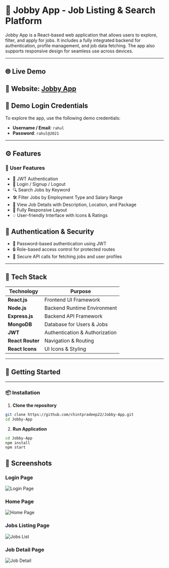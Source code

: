 # 💼 Jobby App - Job Listing & Search Platform

Jobby App is a React-based web application that allows users to explore, filter, and apply for jobs. It includes a fully integrated backend for authentication, profile management, and job data fetching. The app also supports responsive design for seamless use across devices.  

---

## 🌐 Live Demo

🔗 **Website**: [Jobby App](https://pradeep22jobapp.ccbp.tech/)
---

## 🔑 Demo Login Credentials  

To explore the app, use the following demo credentials:  

- **Username / Email**: `rahul`  
- **Password**: `rahul@2021`
---

## ⚙️ Features

### 👥 User Features
- 🔐 JWT Authentication
- 📝 Login / Signup / Logout
- 🔍 Search Jobs by Keyword
- 🛠️ Filter Jobs by Employment Type and Salary Range
- 📄 View Job Details with Description, Location, and Package
- 📱 Fully Responsive Layout
- 💡 User-friendly Interface with Icons & Ratings

## 🔐 Authentication & Security

- 🔑 Password-based authentication using JWT
- 🔒 Role-based access control for protected routes
- 🧪 Secure API calls for fetching jobs and user profiles

---

## 🧰 Tech Stack

| Technology       | Purpose                        |
|------------------|--------------------------------|
| **React.js**     | Frontend UI Framework          |
| **Node.js**      | Backend Runtime Environment    |
| **Express.js**   | Backend API Framework          |
| **MongoDB**      | Database for Users & Jobs      |
| **JWT**          | Authentication & Authorization |
| **React Router** | Navigation & Routing           |
| **React Icons**  | UI Icons & Styling             |

---

## 🚀 Getting Started

---

### 📦 Installation

1. **Clone the repository**
```bash
git clone https://github.com/chintpradeep22/Jobby-App.git
cd Jobby-App
```
2. **Run Application**
```bash
cd Jobby-App
npm install
npm start
```
## 📱 Screenshots

### Login Page
![Login Page](https://res.cloudinary.com/de3tdd3db/image/upload/v1757253874/Screenshot_2025-09-07_193303_gff5rs.png)

### Home Page
![Home Page](https://res.cloudinary.com/de3tdd3db/image/upload/v1757253874/Screenshot_2025-09-07_193254_hxu07c.png)

### Jobs Listing Page
![Jobs List](https://res.cloudinary.com/de3tdd3db/image/upload/v1757253873/Screenshot_2025-09-07_193227_sh8tjl.png)

### Job Detail Page
![Job Detail](https://res.cloudinary.com/de3tdd3db/image/upload/v1757253874/Screenshot_2025-09-07_193242_fyrz39.png)


